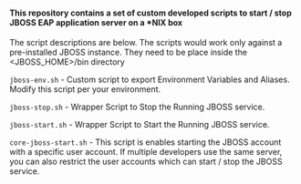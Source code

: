 #### This repository contains a set of custom developed scripts to start / stop JBOSS EAP application server on a *NIX box




The script descriptions are below. The scripts would work only against a pre-installed JBOSS instance.
They need to be place inside the <JBOSS_HOME>/bin directory


`jboss-env.sh` - Custom script to export Environment Variables and Aliases.
Modify this script per your environment.



`jboss-stop.sh` - Wrapper Script to Stop the Running JBOSS service.


`jboss-start.sh` - Wrapper Script to Start the Running JBOSS service.


`core-jboss-start.sh` - This script is enables starting the JBOSS account with a
specific user account. If multiple developers use the same server, you can
also restrict the user accounts which can start / stop the JBOSS service.
